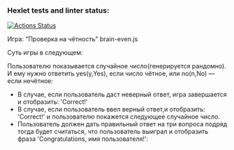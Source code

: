 ### Hexlet tests and linter status:
[![Actions Status](https://github.com/dianaromandiana/backend-project-lvl1/workflows/hexlet-check/badge.svg)](https://github.com/dianaromandiana/backend-project-lvl1/actions)



Игра: "Проверка на чётность" brain-even.js

Суть игры в следующем:

Пользователю показывается случайное число(генерируется рандомно).
И ему нужно ответить yes(y,Yes), если число чётное, или no(n,No) — если нечётное:
* В случае, если пользователь даст неверный ответ, игра завершается и отобразить: 'Correct!'
* В случае, если пользователь ввел верный ответ,и отобразить: 'Correct!'
и пользователю покажется следующее случайное число.
* Пользователь должен дать правильный ответ на три вопроса подряд тогда будет считаться, что
пользователь выиграл и отобразить фраза 'Congratulations, имя пользователя!':